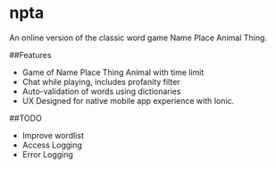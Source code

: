 # npta
An online version of the classic word game Name Place Animal Thing.

##Features

* Game of Name Place Thing Animal with time limit
* Chat while playing, includes profanity filter
* Auto-validation of words using dictionaries
* UX Designed for native mobile app experience with Ionic.

##TODO

* Improve wordlist
* Access Logging
* Error Logging
